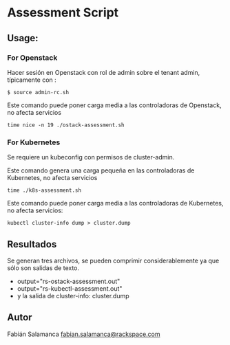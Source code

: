 # Assessment Script

## Usage:

### For Openstack

Hacer sesión en Openstack con rol de admin sobre el tenant admin, típicamente con :

```
$ source admin-rc.sh 
```

Este comando puede poner carga media a las controladoras de Openstack, no afecta servicios
```
time nice -n 19 ./ostack-assessment.sh
```


### For Kubernetes

Se requiere un kubeconfig con permisos de cluster-admin.

Este comando genera una carga pequeña en las controladoras de Kubernetes, no afecta servicios
```
time ./k8s-assessment.sh
```

Este comando puede poner carga media a las controladoras de Kubernetes, no afecta servicios:
```
kubectl cluster-info dump > cluster.dump
```

## Resultados

Se generan tres archivos, se pueden comprimir considerablemente ya que sólo son salidas de texto.
* output="rs-ostack-assessment.out"
* output="rs-kubectl-assessment.out"
* y la salida de cluster-info: cluster.dump

## Autor
Fabián Salamanca <fabian.salamanca@rackspace.com>
